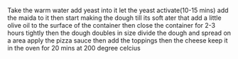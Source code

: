 Take the warm water add yeast into it 
let the yeast activate(10-15 mins)
add the maida to it 
then start making the dough till its soft 
ater that add a little olive oil to the surface of the container 
then close the container for 2-3 hours tightly
then the dough doubles in size 
divide the dough and spread on a area 
apply the pizza sauce 
then add the toppings
then the cheese
keep it in the oven for 20 mins at 200 degree celcius